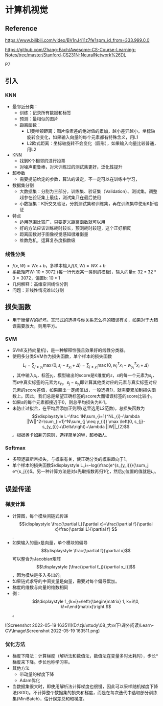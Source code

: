 # 计算机视觉

## Reference

https://www.bilibili.com/video/BV1nJ411z7fe?spm_id_from=333.999.0.0

https://github.com/Zhang-Each/Awesome-CS-Course-Learning-Notes/tree/master/Stanford-CS231N-NeuralNetwork%26DL

P7

## 引入

### KNN

- 最邻近分类：
  - 训练：记录所有数据和标签
  - 预测：最相似的图片
  - 距离函数：
    - L1曼哈顿距离：图片像素差的绝对值的累加，越小差异越小。坐标轴旋转会变化，如果输入向量的每个元素都有特殊含义，用L1
    - L2欧式距离：坐标轴旋转不会变化（圆形），如果输入向量比较普通，用L2
- KNN
  - 找到K个相邻的进行投票
  - 对噪声更鲁棒，对未训练过的测试集更好，泛化性提升
- 超参数
  - 需要提前给定的参数，算法的设定，不一定可以在训练中学习，
- 数据集分割
  - 大数据集：分割为三部分，训练集、验证集（Validation）、测试集。调整超参在验证集上最佳，测试集只在最后使用
  - 小数据集：K折交叉验证，分割测试集和训练集，再在训练集中使用K折验证
- 特点
  - 适用范围比较广，只要定义距离函数就可以用
  - 好的方法应该训练耗时较长，预测耗时较短，这个正好相反
  - 距离函数对于图像视觉感知很难衡量
  - 维数危机，运算复杂度指数级

### 线性分类

-  $f(x,W) = Wx + b$，多样本输入$f(X,W) = WX + b$
-  系数矩阵W: $10*3072$ (每一行代表某一类别的模板)，输入向量x: $32*32*3=3072$，偏置b: $10*1$
-  几何解释：高维空间线性分割
- 问题：非线性情况难以分割 

## 损失函数

- 用于衡量W的好坏。其形式的选择与你关系怎么样的错误有关，如果对于大错误需要放大，则用平方。

### SVM

- SVM(支持向量机)，是一种解释性强且效果好的线性分类器。
- 使用多分类SVM作为损失函数，单个样本的损失函数$$\displaystyle L_{i}=\sum_{j \neq y_{i}} \max \left(0, s_{j}-s_{y_{i}}+\Delta\right)=\sum_{j \neq y_{i}} \max \left(0, w_j^Tx_i-w_{y_i}^Tx_i+\Delta\right) $$，其中输入$x_i$，标签$y_i$，模型输出的score是K维度的$s$，$s$的每一个元素为$s_j$，而$s$中真实标签的元素为$s_{y_i}$。$s_{j}-s_{y_{i}}$即计算其他类对应的元素与真实标签对应元素的score差值，如果超出一定阈值($\Delta$，一般选择1)，就需要累加到损失函数上。因此，我们总是希望正确标签的score大而错误标签的score比较小。
- 如果$s$的每个元素都接近于0，则总平均损失为K-1。
- 未防止过拟合，在平均后添加正则项(这里选用L2范数)，总损失函数为$$\displaystyle L=\frac 1N\sum_{i=1}^NL_{i}+\lambda ||W||^2=\sum_{i=1}^N\sum_{j \neq y_{i}} \max \left(0, s_{j}-s_{y_{i}}+\Delta\right)+\lambda ||W||_{2}$$。根据奥卡姆剃刀原则，选择简单的W，超参数$\lambda$。

### Softmax

- 多项逻辑斯帝损失，与概率有关，使正确分类的概率趋向于1。
- 单个样本的损失函数$\displaystyle L_i=-log(\frac{e^{s_{y_i}}}{\sum_j e^{s_j}})$。另一种计算方法是对$s$先取指数再归1化，然后$y_i$位置的值就是$L_i$。

## 误差传递

### 梯度计算

-  计算图，每个模块间链式传递$$\displaystyle \frac{\partial L}{\partial x}=\frac{\partial f}{\partial x}\frac{\partial L}{\partial f} $$.
- 如果输入的量x是向量，单个模块的偏导$$\displaystyle \frac{\partial f}{\partial x}$$可以整合为Jacobian矩阵$$\displaystyle [\frac{\partial f_j}{\partial x_i}]$$，因为模块是多入多出的。
- 如果链式求导的中间变量是向量，需要对每个偏导累加。
- 梯度的维数与向量的维数相同
- 例：$$\displaystyle 1_{k=i}=\left\{\begin{matrix} 1, k=i\\0, k!=i\end{matrix}\right.$$。

![Screenshot 2022-05-19 163511](D:\zju\study\08_大四下\课外阅读\Learn-CV\Image\Screenshot 2022-05-19 163511.png)

### 优化方法

- 梯度下降法：计算梯度（解析法和数值法，数值法在变量多时太耗时），步长*梯度来下降。步长也称学习率。
- 其他方法
  - 带动量的梯度下降
  - Adam优化
- 当数据集很大时，即使用解析法计算梯度也很慢，因此可以采样随机梯度下降法(SGD)。不计算整个数据集的损失和梯度，而是在每次迭代中选取部分训练集(MiniBatch)，估计误差总和和梯度。
